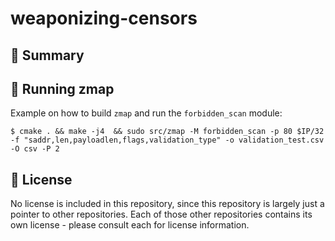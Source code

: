 # weaponizing-censors

## 📝 Summary 

## 🏃 Running zmap

Example on how to build `zmap` and run the `forbidden_scan` module: 

```
$ cmake . && make -j4  && sudo src/zmap -M forbidden_scan -p 80 $IP/32 -f "saddr,len,payloadlen,flags,validation_type" -o validation_test.csv -O csv -P 2
```

## 📃 License

No license is included in this repository, since this repository is largely just a pointer to other repositories. Each of those other repositories contains its own license - please consult each for license information. 

